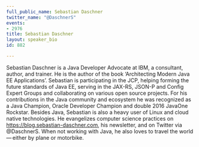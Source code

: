```yaml
---
full_public_name: Sebastian Daschner
twitter_name: "@DaschnerS"
events:
- 2976
title: Sebastian Daschner
layout: speaker_bio
id: 882

---
```

Sebastian Daschner is a Java Developer Advocate at IBM, a consultant, author, and trainer. He is the author of the book ‘Architecting Modern Java EE Applications’. Sebastian is participating in the JCP, helping forming the future standards of Java EE, serving in the JAX-RS, JSON-P and Config Expert Groups and collaborating on various open source projects. For his contributions in the Java community and ecosystem he was recognized as a Java Champion, Oracle Developer Champion and double 2016 JavaOne Rockstar. Besides Java, Sebastian is also a heavy user of Linux and cloud native technologies. He evangelizes computer science practices on https://blog.sebastian-daschner.com, his newsletter, and on Twitter via @DaschnerS. When not working with Java, he also loves to travel the world — either by plane or motorbike.